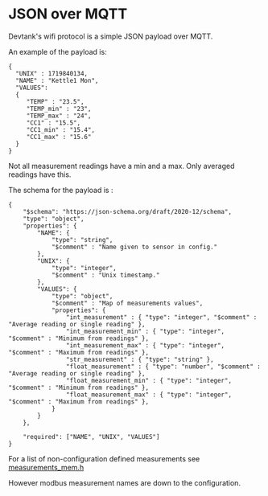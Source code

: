 JSON over MQTT
==============

Devtank's wifi protocol is a simple JSON payload over MQTT.

An example of the payload is:


    {
      "UNIX" : 1719840134,
      "NAME" : "Kettle1 Mon",
      "VALUES":
      {
         "TEMP" : "23.5",
         "TEMP_min" : "23",
         "TEMP_max" : "24",
         "CC1" : "15.5",
         "CC1_min" : "15.4",
         "CC1_max" : "15.6"
      }
    }


Not all measurement readings have a min and a max. Only averaged readings have this.

The schema for the payload is :


    {
        "$schema": "https://json-schema.org/draft/2020-12/schema",
        "type": "object",
        "properties": {
            "NAME": {
                "type": "string",
                "$comment" : "Name given to sensor in config."
            },
            "UNIX": {
                "type": "integer",
                "$comment" : "Unix timestamp."
            },
            "VALUES": {
                "type": "object",
                "$comment" : "Map of measurements values",
                "properties": {
                    "int_measurement" : { "type": "integer", "$comment" : "Average reading or single reading" },
                    "int_measurement_min" : { "type": "integer", "$comment" : "Minimum from readings" },
                    "int_measurement_max" : { "type": "integer", "$comment" : "Maximum from readings" },
                    "str_measurement" : { "type": "string" },
                    "float_measurement" : { "type": "number", "$comment" : "Average reading or single reading" },
                    "float_measurement_min" : { "type": "integer", "$comment" : "Minimum from readings" },
                    "float_measurement_max" : { "type": "integer", "$comment" : "Maximum from readings" },
                }
            }
        },
    
        "required": ["NAME", "UNIX", "VALUES"]
    } 


For a list of non-configuration defined measurements see  [measurements_mem.h](core/include/measurements_mem.h)

However modbus measurement names are down to the configuration.
